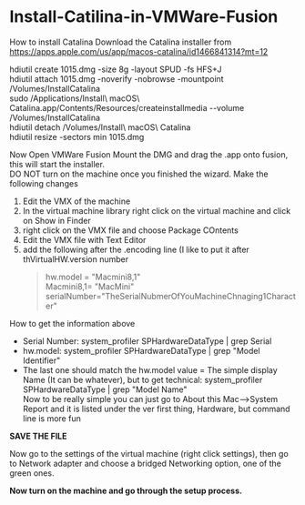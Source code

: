 # Install-Catilina-in-VMWare-Fusion
How to install Catalina 
Download the Catalina installer from https://apps.apple.com/us/app/macos-catalina/id1466841314?mt=12
<p>
hdiutil create 1015.dmg -size 8g -layout SPUD -fs HFS+J<br />
hdiutil attach 1015.dmg -noverify -nobrowse -mountpoint /Volumes/InstallCatalina<br />
sudo /Applications/Install\ macOS\ Catalina.app/Contents/Resources/createinstallmedia --volume /Volumes/InstallCatalina<br />
hdiutil detach /Volumes/Install\ macOS\ Catalina<br />
hdiutil resize -sectors min 1015.dmg<br />
</p>
<p>
Now Open VMWare Fusion</ br>
Mount the DMG and drag the .app onto fusion, this will start the installer.<br>
DO NOT turn on the machine once you finished the wizard. Make the following changes</br>
<ol>
  <li>Edit the VMX of the machine</li>
  <li>In the virtual machine library right click on the virtual machine and click on Show in Finder</li>
  <li>right click on the VMX file and choose Package COntents</li>
  <li>Edit the VMX file with Text Editor</li>
  <li>add the following after the .encoding line (I like to put it after thVirtualHW.version number
    <blockquote>
      hw.model = "Macmini8,1"</br>
    Macmini8,1= "MacMini"</br>
    serialNumber="TheSerialNubmerOfYouMachineChnaging1Character"</br>
    </blockquote>
  </li>
  </ol>
  How to get the information above
  <ul>
  <li>Serial Number: system_profiler SPHardwareDataType | grep Serial </li>
  <li>hw.model: system_profiler SPHardwareDataType | grep "Model Identifier"</li>
  <li>The last one should match the hw.model value = The simple display Name (It can be whatever), but to get technical: system_profiler SPHardwareDataType | grep "Model Name"
    </lI>Now to be really simple you can just go to About this Mac-->System Report and it is listed under the ver first thing, Hardware, but command line is more fun</li>
    </ul>
 <p>
  <B>SAVE THE FILE</B>
  </p><p>
  Now go to the settings of the virtual machine (right click settings), then go to Network adapter and choose a bridged Networking option, one of the green ones.
  </p>
  <B>Now turn on the machine and go through the setup process.</B>
    
